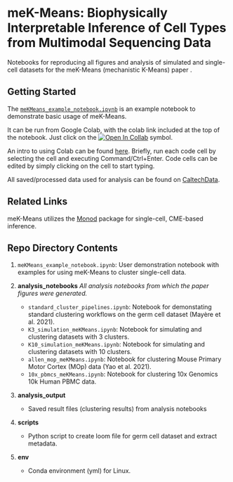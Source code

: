 # meK-Means: Biophysically Interpretable Inference of Cell Types from Multimodal Sequencing Data

Notebooks for reproducing all figures and analysis of simulated and single-cell datasets for the meK-Means (mechanistic K-Means) paper .

## Getting Started

The [`meKMeans_example_notebook.ipynb`](https://github.com/tarachari3/CGP_2023/blob/main/meKMeans_example_notebook.ipynb) is an example notebook to demonstrate basic usage of meK-Means.

It can be run from Google Colab, with the colab link included at the top of the notebook. Just click on the [![Open In Collab](https://colab.research.google.com/assets/colab-badge.svg)](https://colab.research.google.com) symbol.

An intro to using Colab can be found [here](https://colab.research.google.com). Briefly, run each code cell by selecting the cell and executing Command/Ctrl+Enter. Code cells can be edited by simply clicking on the cell to start typing.

All saved/processed data used for analysis can be found on [CaltechData](https://data.caltech.edu/search?q=meK-Means%20AND%20tara%20chari&f=resource_type%3Adataset&l=list&p=1&s=10&sort=bestmatch).

## Related Links

meK-Means utilizes the [Monod](https://monod-examples.readthedocs.io/en/latest/) package for single-cell, CME-based inference.

## Repo Directory Contents
1) `meKMeans_example_notebook.ipynb`: User demonstration notebook with examples for using meK-Means to cluster single-cell data.
   
2) **analysis_notebooks**
  *All analysis notebooks from which the paper figures were generated.*
  
    * `standard_cluster_pipelines.ipynb`: Notebook for demonstating standard clustering workflows on the germ cell dataset (Mayère et al. 2021).
    * `K3_simulation_meKMeans.ipynb`: Notebook for simulating and clustering datasets with 3 clusters.
    * `K10_simulation_meKMeans.ipynb`: Notebook for simulating and clustering datasets with 10 clusters.
    * `allen_mop_meKMeans.ipynb`: Notebook for clustering Mouse Primary Motor Cortex (MOp) data (Yao et al. 2021).
    * `10x_pbmcs_meKMeans.ipynb`: Notebook for clustering 10x Genomics 10k Human PBMC data.

3) **analysis_output** 
    * Saved result files (clustering results) from analysis notebooks
  
4) **scripts** 
    * Python script to create loom file for germ cell dataset and extract metadata.

5) **env**
    * Conda environment (yml) for Linux.



